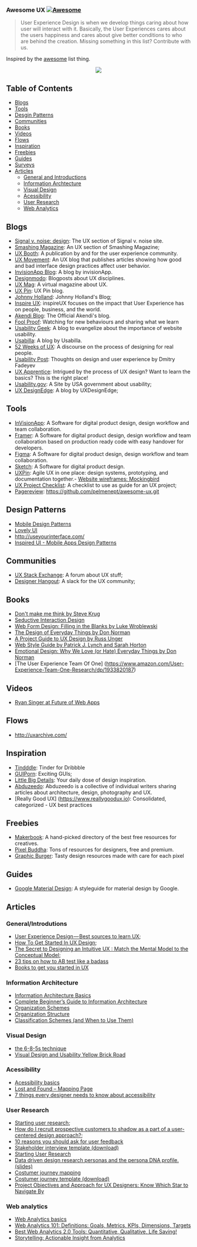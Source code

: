 ### **Awesome UX** [![Awesome](https://cdn.rawgit.com/sindresorhus/awesome/d7305f38d29fed78fa85652e3a63e154dd8e8829/media/badge.svg)](https://github.com/sindresorhus/awesome)

> User Experience Design is when we develop things caring about how user will interact with it. Basically, the User Experiences cares about the users happiness and cares about give better conditions to who are behind the creation. Missing something in this list? Contribute with us.

Inspired by the [awesome](https://github.com/sindresorhus/awesome) list thing.

<p align="center">
  <img src="https://github.com/netoguimaraes/awesome-ux/blob/master/Untitled.png"/>
</p>

## Table of Contents
* [Blogs](#blogs)
* [Tools](#tools)
* [Desgin Patterns](#design-patterns)
* [Communities](#communities)
* [Books](#books)
* [Videos](#videos)
* [Flows](#flows)
* [Inspiration](#inspiration)
* [Freebies](#freebies)
* [Guides](#guides)
* [Surveys](#surveys)
* [Articles](#articles)
  * [General and Introductions](#generalintrodutions)
  * [Information Archtecture](#information-archtecture)
  * [Visual Design](#visual-design)
  * [Acessibility](#acessibility)
  * [User Research](#user-research)
  * [Web Analytics](#web-analytics)

## Blogs
- [Signal v. noise: design](https://signalvnoise.com/design): The UX section of Signal v. noise site.
- [Smashing Magazine](http://www.smashingmagazine.com/category/uxdesign/): An UX section of Smashing Magazine; 
- [UX Booth](http://www.uxbooth.com/): A publication by and for the user experience community.
- [UX Movement](http://uxmovement.com/): An UX blog that publishes articles showing how good and bad interface design practices affect user behavior.
- [InvisionApp Blog](http://blog.invisionapp.com/): A blog by invisionApp.
- [Designmodo](http://designmodo.com/design/ux-design/): Blogposts about UX disciplines.
- [UX Mag](http://uxmag.com/): A virtual magazine about UX.
- [UX Pin](http://blog.uxpin.com/): UX Pin blog.
- [Johnny Holland](http://johnnyholland.org/): Johnny Holland's Blog;
- [Inspire UX](http://www.inspireux.com/):  inspireUX focuses on the impact that User Experience has on people, business, and the world.
- [Akendi Blog](http://akendi.com/blog/general-ux/): The Official Akendi's blog.
- [Fool Proof](http://www.foolproof.co.uk/thinking/): Watching for new behaviours and sharing what we learn
- [Usability Geek](http://usabilitygeek.com/): A blog to evangelize about the importance of website usability.
- [Usabilla](http://blog.usabilla.com/):  A blog by Usabilla.
- [52 Weeks of UX](http://52weeksofux.com/): A discourse on the process of designing for real people.
- [Usability Post](http://usabilitypost.com/): Thoughts on design and user experience by Dmitry Fadeyev
- [UX Apprentice](http://www.uxapprentice.com/): Intrigued by the process of UX design? Want to learn the basics? This is the right place!
- [Usability.gov](http://www.usability.gov/): A Site by USA government about usability;
- [UX DesignEdge](http://www.uxdesignedge.com/blog): A blog by UXDesignEdge;


## Tools
- [InVisionApp](http://www.invisionapp.com/): A Software for digital product design, design workflow and team collaboration.
- [Framer](https://framer.com): A Software for digital product design, design workflow and team collaboration based on production ready code with easy handover for developers.
- [Figma](https://figma.com): A Software for digital product design, design workflow and team collaboration.
- [Sketch](https://sketchapp.com/): A Software for digital product design.
- [UXPin](http://www.uxpin.com/): Agile UX in one place: design systems, prototyping, and documentation together.- [Website wireframes: Mockingbird](http://gomockingbird.com)
- [UX Project Checklist](http://uxchecklist.github.io/): A checklist to use as guide for an UX project;
- [Pagereview](https://pagereview.io/): https://github.com/pelmenept/awesome-ux.git

## Design Patterns
- [Mobile Design Patterns](http://pttrns.com/)
- [Lovely UI](http://www.lovelyui.com/)
- http://useyourinterface.com/
- [Inspired UI - Mobile Apps Design Patterns](http://inspired-ui.com/)

## Communities
- [UX Stack Exchange](http://ux.stackexchange.com/): A forum about UX stuff;
- [Designer Hangout](http://www.designerhangout.co/): A slack for the UX community;

## Books
- [Don't make me think by Steve Krug](http://www.amazon.com/Dont-Make-Me-Think-Usability/dp/0321344758)
- [Seductive Interaction Design](http://www.amazon.com/gp/product/0321725522/)
- [Web Form Design: Filling in the Blanks by Luke Wroblewski](http://www.amazon.com/gp/product/1933820241)
- [The Design of Everyday Things by Don Norman](http://www.amazon.com/dp/0465050654/)
- [A Project Guide to UX Design by Russ Unger](https://www.amazon.com/Project-Guide-Design-Experience-Designers/dp/0321607376)
- [Web Style Guide by Patrick J. Lynch and Sarah Horton](http://webstyleguide.com/wsg3/index.html)
- [Emotional Design: Why We Love (or Hate) Everyday Things by Don Norman](https://www.amazon.com/Emotional-Design-Love-Everyday-Things/dp/0465051367)
- [The User Experience Team Of One] (https://www.amazon.com/User-Experience-Team-One-Research/dp/1933820187)

## Videos
- [Ryan Singer at Future of Web Apps](https://vimeo.com/15772341)

## Flows
- http://uxarchive.com/

## Inspiration
- [Tindddle](https://tindddle.com/): Tinder for Dribbble
- [GUIPorn](http://guiporn.com/): Exciting GUIs;
- [Little Big Details](http://littlebigdetails.com/): Your daily dose of design inspiration.
- [Abduzeedo](http://abduzeedo.com/): Abduzeedo is a collective of individual writers sharing articles about architecture, design, photography and UX. 
- [Really Good UX] (https://www.reallygoodux.io): Consolidated, categorized - UX best practices

## Freebies
- [Makerbook](http://makerbook.net/): A hand-picked directory of the best free resources for creatives.
- [Pixel Buddha](http://pixelbuddha.net/): Tons of resources for designers, free and premium.
- [Graphic Burger](http://graphicburger.com/): Tasty design resources made with care for each pixel

## Guides
- [Google Material Design](http://www.google.com/design/): A styleguide for material design by Google.

## Articles 

### General/Introdutions

- [User Experience Design — Best sources to learn UX](https://blog.prototypr.io/user-experience-design-best-sources-to-learn-ux-c67bf80484ce?gi=6461d61df424#.5hk6cjd57);
- [How To Get Started In UX Design](http://uxmastery.com/how-to-get-started-in-ux-design/);
- [The Secret to Designing an Intuitive UX : Match the Mental Model to the Conceptual Model](https://uxmag.com/articles/the-secret-to-designing-an-intuitive-user-experience);
- [23 tips on how to AB test like a badass](https://searchenginewatch.com/sew/how-to/2223888/23-tips-on-how-to-a-b-test-like-a-badass)
- [Books to get you started in UX](https://medium.com/wemake-services/books-to-get-you-started-in-ux-742e44d4c56d)

### Information Architecture 

- [Information Architecture Basics](http://www.usability.gov/what-and-why/information-architecture.html)
- [Complete Beginner’s Guide to Information Architecture](http://www.uxbooth.com/articles/complete-beginners-guide-to-information-architecture/)
- [Organization Schemes](http://www.usability.gov/how-to-and-tools/methods/organization-schemes.html)
- [Organization Structure](http://www.usability.gov/how-to-and-tools/methods/organization-structures.html)
- [Classification Schemes (and When to Use Them)](http://www.uxbooth.com/articles/classification-schemes-and-when-to-use-them/)

### Visual Design

- [the 6-8-5s technique](http://gamestorming.com/games-for-fresh-thinking-and-ideas/6-8-5s/)
- [Visual Design and Usability Yellow Brick Road](http://uxmag.com/articles/visual-design-and-usability-yellow-brick-road)

### Acessibility

- [Acessibility basics](http://www.usability.gov/what-and-why/accessibility.html)
- [Lost and Found – Mapping Page](http://www.digitalgov.gov/about/lost-and-found-mapping-page/)
- [7 things every designer needs to know about accessibility](https://medium.com/salesforce-ux/7-things-every-designer-needs-to-know-about-accessibility-64f105f0881b#.tdvecuoag)

### User Research

- [Starting user research](https://articles.uie.com/starting_user_research/);
- [How do I recruit prospective customers to shadow as a part of a  user-centered design approach?](https://www.quora.com/How-do-I-recruit-prospective-customers-to-shadow-as-a-part-of-a-user-centered-design-approach/answer/Dana-Chisnell);
- [10 reasons you should ask for user feedback](http://blog.usabilla.com/10-reasons-you-should-ask-for-user-feedback/)
- [Stakeholder interview template (download)](http://www.uxapprentice.com/resources/stakeholder-interview-template/)
- [Starting User Research](https://articles.uie.com/starting_user_research/)
- [Data driven design research personas and the persona DNA profile.(slides)](http://www.slideshare.net/toddwarfel/data-driven-design-research-personas/10-As_a_design_research_tool)
- [Costumer journey mapping](http://www.disambiguity.com/customer-journey-mapping/)
- [Costumer journey template (download)](http://www.uxapprentice.com/assets/files/UX-Apprentice-Templates.bmpr.zip)
- [Project Objectives and Approach for UX Designers: Know Which Star to Navigate By](http://www.peachpit.com/articles/article.aspx?p=1856033)

### Web analytics

- [Web Analytics basics](http://www.usability.gov/what-and-why/web-analytics.html)
- [Web Analytics 101: Definitions: Goals, Metrics, KPIs, Dimensions, Targets](http://www.kaushik.net/avinash/web-analytics-101-definitions-goals-metrics-kpis-dimensions-targets/)
- [Best Web Analytics 2.0 Tools: Quantitative, Qualitative, Life Saving!](http://www.kaushik.net/avinash/best-web-analytics-tools-quantitative-qualitative/)
- [Storytelling: Actionable Insight from Analytics](http://www.toprankblog.com/2009/10/storytelling-actionable-insight-from-analytics/)
